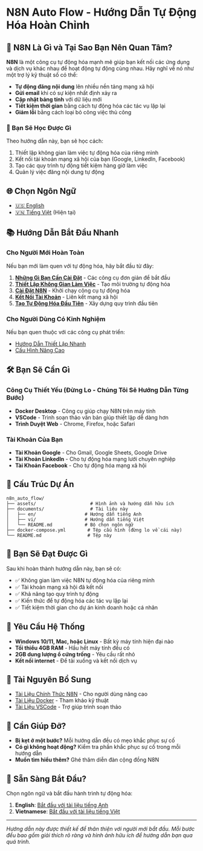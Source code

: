 # N8N Auto Flow - Hướng Dẫn Tự Động Hóa Hoàn Chỉnh

## 🎯 N8N Là Gì và Tại Sao Bạn Nên Quan Tâm?

**N8N** là một công cụ tự động hóa mạnh mẽ giúp bạn kết nối các ứng dụng và dịch vụ khác nhau để hoạt động tự động cùng nhau. Hãy nghĩ về nó như một trợ lý kỹ thuật số có thể:

- **Tự động đăng nội dung** lên nhiều nền tảng mạng xã hội
- **Gửi email** khi có sự kiện nhất định xảy ra
- **Cập nhật bảng tính** với dữ liệu mới
- **Tiết kiệm thời gian** bằng cách tự động hóa các tác vụ lặp lại
- **Giảm lỗi** bằng cách loại bỏ công việc thủ công

### 🚀 Bạn Sẽ Học Được Gì

Theo hướng dẫn này, bạn sẽ học cách:

1. Thiết lập không gian làm việc tự động hóa của riêng mình
2. Kết nối tài khoản mạng xã hội của bạn (Google, LinkedIn, Facebook)
3. Tạo các quy trình tự động tiết kiệm hàng giờ làm việc
4. Quản lý việc đăng nội dung tự động

## 🌐 Chọn Ngôn Ngữ

- [🇺🇸 English](./README.md)
- [🇻🇳 Tiếng Việt](./README.vi.md) (Hiện tại)

## 📚 Hướng Dẫn Bắt Đầu Nhanh

### Cho Người Mới Hoàn Toàn

Nếu bạn mới làm quen với tự động hóa, hãy bắt đầu từ đây:

1. **[Những Gì Bạn Cần Cài Đặt](./01-setup/01-docker-desktop.vi.md)** - Các công cụ đơn giản để bắt đầu
2. **[Thiết Lập Không Gian Làm Việc](./02-vscode/01-install-vscode.vi.md)** - Tạo môi trường tự động hóa
3. **[Cài Đặt N8N](./03-n8n-setup/01-clone-setup-n8n.vi.md)** - Khởi chạy công cụ tự động hóa
4. **[Kết Nối Tài Khoản](./04-authentication/get-access-token.vi.md)** - Liên kết mạng xã hội
5. **[Tạo Tự Động Hóa Đầu Tiên](./05-workflows/01-create-n8n-workflow.vi.md)** - Xây dựng quy trình đầu tiên

### Cho Người Dùng Có Kinh Nghiệm

Nếu bạn quen thuộc với các công cụ phát triển:

- [Hướng Dẫn Thiết Lập Nhanh](./01-setup/01-docker-desktop.vi.md)
- [Cấu Hình Nâng Cao](./03-n8n-setup/01-clone-setup-n8n.vi.md)

## 🛠️ Bạn Sẽ Cần Gì

### Công Cụ Thiết Yếu (Đừng Lo - Chúng Tôi Sẽ Hướng Dẫn Từng Bước)

- **Docker Desktop** - Công cụ giúp chạy N8N trên máy tính
- **VSCode** - Trình soạn thảo văn bản giúp thiết lập dễ dàng hơn
- **Trình Duyệt Web** - Chrome, Firefox, hoặc Safari

### Tài Khoản Của Bạn

- **Tài Khoản Google** - Cho Gmail, Google Sheets, Google Drive
- **Tài Khoản LinkedIn** - Cho tự động hóa mạng lưới chuyên nghiệp
- **Tài Khoản Facebook** - Cho tự động hóa mạng xã hội

## 📁 Cấu Trúc Dự Án

```
n8n_auto_flow/
├── assets/                    # Hình ảnh và hướng dẫn hữu ích
├── documents/                 # Tài liệu này
│   ├── en/                  # Hướng dẫn tiếng Anh
│   ├── vi/                  # Hướng dẫn tiếng Việt
│   └── README.md            # Bộ chọn ngôn ngữ
├── docker-compose.yml        # Tệp cấu hình (đừng lo về cái này)
└── README.md                 # Tệp này
```

## 🎯 Bạn Sẽ Đạt Được Gì

Sau khi hoàn thành hướng dẫn này, bạn sẽ có:

- ✅ Không gian làm việc N8N tự động hóa của riêng mình
- ✅ Tài khoản mạng xã hội đã kết nối
- ✅ Khả năng tạo quy trình tự động
- ✅ Kiến thức để tự động hóa các tác vụ lặp lại
- ✅ Tiết kiệm thời gian cho dự án kinh doanh hoặc cá nhân

## 🔧 Yêu Cầu Hệ Thống

- **Windows 10/11, Mac, hoặc Linux** - Bất kỳ máy tính hiện đại nào
- **Tối thiểu 4GB RAM** - Hầu hết máy tính đều có
- **2GB dung lượng ổ cứng trống** - Yêu cầu rất nhỏ
- **Kết nối internet** - Để tải xuống và kết nối dịch vụ

## 📖 Tài Nguyên Bổ Sung

- [Tài Liệu Chính Thức N8N](https://docs.n8n.io/) - Cho người dùng nâng cao
- [Tài Liệu Docker](https://docs.docker.com/) - Tham khảo kỹ thuật
- [Tài Liệu VSCode](https://code.visualstudio.com/docs) - Trợ giúp trình soạn thảo

## 🤝 Cần Giúp Đỡ?

- **Bị kẹt ở một bước?** Mỗi hướng dẫn đều có mẹo khắc phục sự cố
- **Có gì không hoạt động?** Kiểm tra phần khắc phục sự cố trong mỗi hướng dẫn
- **Muốn tìm hiểu thêm?** Ghé thăm diễn đàn cộng đồng N8N

## 🚀 Sẵn Sàng Bắt Đầu?

Chọn ngôn ngữ và bắt đầu hành trình tự động hóa:

1. **English**: [Bắt đầu với tài liệu tiếng Anh](./documents/en/README.md)
2. **Vietnamese**: [Bắt đầu với tài liệu tiếng Việt](./documents/vi/README.md)

---

_Hướng dẫn này được thiết kế để thân thiện với người mới bắt đầu. Mỗi bước đều bao gồm giải thích rõ ràng và hình ảnh hữu ích để hướng dẫn bạn qua quá trình._
